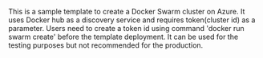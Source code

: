 This is a sample template to create a Docker Swarm cluster on Azure. It uses Docker hub as a discovery service and requires token(cluster id) as a parameter. Users need to create a token id using command 'docker run swarm create' before the template deployment. It can be used for the testing purposes but not recommended for the production.
